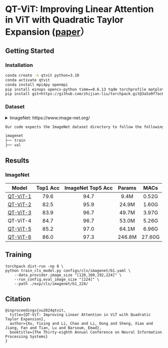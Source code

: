 # QT-ViT: Improving Linear Attention in ViT with Quadratic Taylor Expansion ([paper](https://openreview.net/pdf?id=V2e0A2XIPF)）



## Getting Started

### Installation

```bash
conda create -n qtvit python=3.10
conda activate qtvit
conda install mpi4py openmpi
pip install einops opencv-python timm==0.6.13 tqdm torchprofile matplotlib transformers onnx onnxsim onnxruntime pycocotools
pip install git+https://github.com/zhijian-liu/torchpack.git@3a5a9f7ac665444e1eb45942ee3f8fc7ffbd84e5
```

### Dataset

<details>
  <summary>ImageNet: https://www.image-net.org/</summary>
</details>

  ```python
  Our code expects the ImageNet dataset directory to follow the following structure:

  imagenet
  ├── train
  ├── val
  ```

## Results

### ImageNet


| Model    | Top1 Acc | ImageNet Top5 Acc | Params |  MACs  |
| -------- | :------: | :---------------: | :----: | :----: |
| [QT-ViT-1](https://drive.google.com/file/d/11TNSXvfNmNYbehHbmJDyxzEz7DNlezNK/view) |   79.6   |       94.7        |  9.4M  | 0.52G  |
| [QT-ViT-2](https://drive.google.com/file/d/1DUzJ7-nCWHZrMfSX4MEXbAC4GGabQ5GA/view) |   82.5   |       95.9        | 24.9M  | 1.60G  |
| [QT-ViT-3](https://drive.google.com/file/d/1uvQr0tE0Jy7VLCLFYraNKysPshlfw-La/view) |   83.9   |       96.7        | 49.7M  | 3.97G  |
| QT-ViT-4 |   84.7   |       96.7        | 53.0M  | 5.26G  |
| [QT-ViT-5](https://drive.google.com/file/d/1YKOFu8PYQvHM89ZKB9P_2blcHInGKS3H/view) |   85.2   |       97.0        | 64.1M  | 6.96G  |
| [QT-ViT-6](https://drive.google.com/file/d/1MnAgjk_uOD6wH7QyCkF4z4bxJXQf4PTr/view) |   86.0   |       97.3        | 246.8M | 27.60G |



## Training

``` 
torchpack dist-run -np 8 \
python train_cls_model.py configs/cls/imagenet/b1.yaml \ 
	--data_provider.image_size "[128,160,192,224]" \
	--run_config.eval_image_size "[224]" \
	--path ./exp/cls/imagenet/b1_224/
```



## Citation

```
@inproceedings{xu2024qtvit,
  title={QT-ViT: Improving Linear Attention in ViT with Quadratic Taylor Expansion},
  author={Xu, Yixing and Li, Chao and Li, Dong and Sheng, Xiao and Jiang, Fan and Tian, Lu and Barsoum, Emad},
  booktitle={The Thirty-eighth Annual Conference on Neural Information Processing Systems}
}
```
